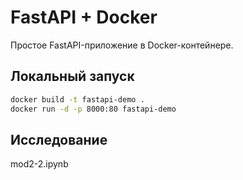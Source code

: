 # FastAPI + Docker

Простое FastAPI-приложение в Docker-контейнере.

## Локальный запуск

```bash
docker build -t fastapi-demo .
docker run -d -p 8000:80 fastapi-demo
```

## Исследование
mod2-2.ipynb
